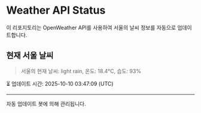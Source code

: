 
# Weather API Status

이 리포지토리는 OpenWeather API를 사용하여 서울의 날씨 정보를 자동으로 업데이트합니다.

## 현재 서울 날씨
> 서울의 현재 날씨: light rain, 온도: 18.4°C, 습도: 93%

⏳ 업데이트 시간: 2025-10-10 03:47:09 (UTC)

---
자동 업데이트 봇에 의해 관리됩니다.
